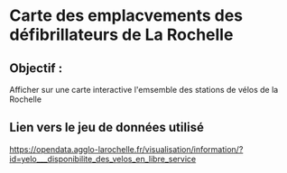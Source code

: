 
# Carte des emplacvements des défibrillateurs de La Rochelle

## Objectif :

Afficher sur une carte interactive l'emsemble des stations de vélos de la Rochelle

## Lien vers le jeu de données utilisé

https://opendata.agglo-larochelle.fr/visualisation/information/?id=yelo___disponibilite_des_velos_en_libre_service